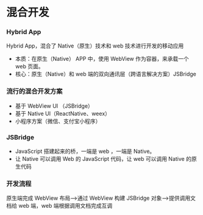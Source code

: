 # 混合开发

### Hybrid App

Hybrid App，混合了 Native（原生）技术和 web 技术进行开发的移动应用

- 本质：在原生（Native） APP 中，使用 WebView 作为容器，来承载一个 web 页面。
- 核心：原生（Native）和 web 端的双向通讯层（跨语言解决方案）JSBridge

### 流行的混合开发方案

- 基于 WebView UI （JSBridge）
- 基于 Native UI（ReactNative、weex）
- 小程序方案（微信、支付宝小程序）

### JSBridge

- JavaScript 搭建起来的桥，一端是 web ，一端是 Native。
- 让 Native 可以调用 Web 的 JavaScript 代码，让 web 可以调用 Native 的原生代码

### 开发流程
原生端完成 WebView 布局-->通过 WebView 构建 JSBridge 对象-->提供调用文档给 web 端，web 端根据调用文档完成互调

